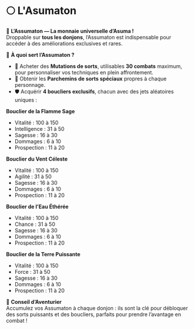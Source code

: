 # 🌕 L'Asumaton

🤖 **L’Assumaton — La monnaie universelle d’Asuma !**\
Droppable sur **tous les donjons**, l’Assumaton est indispensable pour accéder à des améliorations exclusives et rares.

🎯 **À quoi sert l’Assumaton ?**

* 💠 Acheter des **Mutations de sorts**, utilisables **30 combats** maximum, pour personnaliser vos techniques en plein affrontement.
* 📜 Obtenir les **Parchemins de sorts spéciaux** propres à chaque personnage.
* 🛡️ Acquérir **4 boucliers exclusifs**, chacun avec des jets aléatoires uniques :

**Bouclier de la Flamme Sage**

* Vitalité : 100 à 150
* Intelligence : 31 à 50
* Sagesse : 16 à 30
* Dommages : 6 à 10
* Prospection : 11 à 20

**Bouclier du Vent Céleste**

* Vitalité : 100 à 150
* Agilité : 31 à 50
* Sagesse : 16 à 30
* Dommages : 6 à 10
* Prospection : 11 à 20

**Bouclier de l'Eau Éthérée**

* Vitalité : 100 à 150
* Chance : 31 à 50
* Sagesse : 16 à 30
* Dommages : 6 à 10
* Prospection : 11 à 20

**Bouclier de la Terre Puissante**

* Vitalité : 100 à 150
* Force : 31 à 50
* Sagesse : 16 à 30
* Dommages : 6 à 10
* Prospection : 11 à 20

🧠 **Conseil d’Aventurier**\
Accumulez vos Assumaton à chaque donjon : ils sont la clé pour débloquer des sorts puissants et des boucliers, parfaits pour prendre l’avantage en combat !
